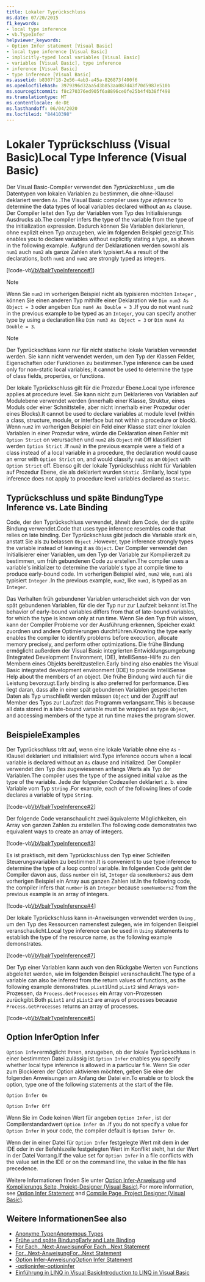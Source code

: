 ```yaml
---
title: Lokaler Typrückschluss
ms.date: 07/20/2015
f1_keywords:
- local type inference
- vb.TypeInfer
helpviewer_keywords:
- Option Infer statement [Visual Basic]
- local type inference [Visual Basic]
- implicitly-typed local variables [Visual Basic]
- variables [Visual Basic], type inference
- inference [Visual Basic]
- type inference [Visual Basic]
ms.assetid: b8307f18-2e56-4ab3-a45a-826873f400f6
ms.openlocfilehash: 3979396d32aa5d3b853aa087d43f70d5987e510b
ms.sourcegitcommit: f8c270376ed905f6a8896ce0fe25b4f4b38ff498
ms.translationtype: MT
ms.contentlocale: de-DE
ms.lasthandoff: 06/04/2020
ms.locfileid: "84410398"
---
```

# <a name="local-type-inference-visual-basic"></a><span data-ttu-id="b3d72-102">Lokaler Typrückschluss (Visual Basic)</span><span class="sxs-lookup"><span data-stu-id="b3d72-102">Local Type Inference (Visual Basic)</span></span>

<span data-ttu-id="b3d72-103">Der Visual Basic-Compiler verwendet den *Typrückschluss* , um die Datentypen von lokalen Variablen zu bestimmen, die ohne-Klausel deklariert werden `As` .</span><span class="sxs-lookup"><span data-stu-id="b3d72-103">The Visual Basic compiler uses *type inference* to determine the data types of local variables declared without an `As` clause.</span></span> <span data-ttu-id="b3d72-104">Der Compiler leitet den Typ der Variablen vom Typ des Initialisierungs Ausdrucks ab.</span><span class="sxs-lookup"><span data-stu-id="b3d72-104">The compiler infers the type of the variable from the type of the initialization expression.</span></span> <span data-ttu-id="b3d72-105">Dadurch können Sie Variablen deklarieren, ohne explizit einen Typ anzugeben, wie im folgenden Beispiel gezeigt.</span><span class="sxs-lookup"><span data-stu-id="b3d72-105">This enables you to declare variables without explicitly stating a type, as shown in the following example.</span></span> <span data-ttu-id="b3d72-106">Aufgrund der Deklarationen werden sowohl als `num1` auch `num2` als ganze Zahlen stark typisiert.</span><span class="sxs-lookup"><span data-stu-id="b3d72-106">As a result of the declarations, both `num1` and `num2` are strongly typed as integers.</span></span>

[!code-vb[VbVbalrTypeInference#1](~/samples/snippets/visualbasic/VS_Snippets_VBCSharp/VbVbalrTypeInference/VB/Class1.vb#1)]

> [!NOTE]
> <span data-ttu-id="b3d72-107">Wenn Sie `num2` im vorherigen Beispiel nicht als typisieren möchten `Integer` , können Sie einen anderen Typ mithilfe einer Deklaration wie `Dim num3 As Object = 3` oder angeben `Dim num4 As Double = 3` .</span><span class="sxs-lookup"><span data-stu-id="b3d72-107">If you do not want `num2` in the previous example to be typed as an `Integer`, you can specify another type by using a declaration like `Dim num3 As Object = 3` or `Dim num4 As Double = 3`.</span></span>

> [!NOTE]
> <span data-ttu-id="b3d72-108">Der Typrückschluss kann nur für nicht statische lokale Variablen verwendet werden. Sie kann nicht verwendet werden, um den Typ der Klassen Felder, Eigenschaften oder Funktionen zu bestimmen.</span><span class="sxs-lookup"><span data-stu-id="b3d72-108">Type inference can be used only for non-static local variables; it cannot be used to determine the type of class fields, properties, or functions.</span></span>

<span data-ttu-id="b3d72-109">Der lokale Typrückschluss gilt für die Prozedur Ebene.</span><span class="sxs-lookup"><span data-stu-id="b3d72-109">Local type inference applies at procedure level.</span></span> <span data-ttu-id="b3d72-110">Sie kann nicht zum Deklarieren von Variablen auf Modulebene verwendet werden (innerhalb einer Klasse, Struktur, eines Moduls oder einer Schnittstelle, aber nicht innerhalb einer Prozedur oder eines Blocks).</span><span class="sxs-lookup"><span data-stu-id="b3d72-110">It cannot be used to declare variables at module level (within a class, structure, module, or interface but not within a procedure or block).</span></span> <span data-ttu-id="b3d72-111">Wenn `num2` im vorherigen Beispiel ein Feld einer Klasse statt einer lokalen Variablen in einer Prozedur wäre, würde die Deklaration einen Fehler mit `Option Strict` on verursachen und `num2` als `Object` mit Off klassifiziert werden `Option Strict` .</span><span class="sxs-lookup"><span data-stu-id="b3d72-111">If `num2` in the previous example were a field of a class instead of a local variable in a procedure, the declaration would cause an error with `Option Strict` on, and would classify `num2` as an `Object` with `Option Strict` off.</span></span> <span data-ttu-id="b3d72-112">Ebenso gilt der lokale Typrückschluss nicht für Variablen auf Prozedur Ebene, die als deklariert wurden `Static` .</span><span class="sxs-lookup"><span data-stu-id="b3d72-112">Similarly, local type inference does not apply to procedure level variables declared as `Static`.</span></span>

## <a name="type-inference-vs-late-binding"></a><span data-ttu-id="b3d72-113">Typrückschluss und späte Bindung</span><span class="sxs-lookup"><span data-stu-id="b3d72-113">Type Inference vs. Late Binding</span></span>

<span data-ttu-id="b3d72-114">Code, der den Typrückschluss verwendet, ähnelt dem Code, der die späte Bindung verwendet.</span><span class="sxs-lookup"><span data-stu-id="b3d72-114">Code that uses type inference resembles code that relies on late binding.</span></span> <span data-ttu-id="b3d72-115">Der Typrückschluss gibt jedoch die Variable stark ein, anstatt Sie als zu belassen `Object` .</span><span class="sxs-lookup"><span data-stu-id="b3d72-115">However, type inference strongly types the variable instead of leaving it as `Object`.</span></span> <span data-ttu-id="b3d72-116">Der Compiler verwendet den Initialisierer einer Variablen, um den Typ der Variable zur Kompilierzeit zu bestimmen, um früh gebundenen Code zu erstellen.</span><span class="sxs-lookup"><span data-stu-id="b3d72-116">The compiler uses a variable's initializer to determine the variable's type at compile time to produce early-bound code.</span></span> <span data-ttu-id="b3d72-117">Im vorherigen Beispiel wird, `num2` wie, `num1` als typisiert `Integer` .</span><span class="sxs-lookup"><span data-stu-id="b3d72-117">In the previous example, `num2`, like `num1`, is typed as an `Integer`.</span></span>

<span data-ttu-id="b3d72-118">Das Verhalten früh gebundener Variablen unterscheidet sich von der von spät gebundenen Variablen, für die der Typ nur zur Laufzeit bekannt ist.</span><span class="sxs-lookup"><span data-stu-id="b3d72-118">The behavior of early-bound variables differs from that of late-bound variables, for which the type is known only at run time.</span></span> <span data-ttu-id="b3d72-119">Wenn Sie den Typ früh wissen, kann der Compiler Probleme vor der Ausführung erkennen, Speicher exakt zuordnen und andere Optimierungen durchführen.</span><span class="sxs-lookup"><span data-stu-id="b3d72-119">Knowing the type early enables the compiler to identify problems before execution, allocate memory precisely, and perform other optimizations.</span></span> <span data-ttu-id="b3d72-120">Die frühe Bindung ermöglicht außerdem der Visual Basic integrierten Entwicklungsumgebung (Integrated Development Environment, IDE), IntelliSense-Hilfe zu den Membern eines Objekts bereitzustellen.</span><span class="sxs-lookup"><span data-stu-id="b3d72-120">Early binding also enables the Visual Basic integrated development environment (IDE) to provide IntelliSense Help about the members of an object.</span></span> <span data-ttu-id="b3d72-121">Die frühe Bindung wird auch für die Leistung bevorzugt.</span><span class="sxs-lookup"><span data-stu-id="b3d72-121">Early binding is also preferred for performance.</span></span> <span data-ttu-id="b3d72-122">Dies liegt daran, dass alle in einer spät gebundenen Variablen gespeicherten Daten als Typ umschließt werden müssen `Object` und der Zugriff auf Member des Typs zur Laufzeit das Programm verlangsamt.</span><span class="sxs-lookup"><span data-stu-id="b3d72-122">This is because all data stored in a late-bound variable must be wrapped as type `Object`, and accessing members of the type at run time makes the program slower.</span></span>

## <a name="examples"></a><span data-ttu-id="b3d72-123">Beispiele</span><span class="sxs-lookup"><span data-stu-id="b3d72-123">Examples</span></span>

<span data-ttu-id="b3d72-124">Der Typrückschluss tritt auf, wenn eine lokale Variable ohne eine `As` -Klausel deklariert und initialisiert wird.</span><span class="sxs-lookup"><span data-stu-id="b3d72-124">Type inference occurs when a local variable is declared without an `As` clause and initialized.</span></span> <span data-ttu-id="b3d72-125">Der Compiler verwendet den Typ des zugewiesenen anfangs Werts als Typ der Variablen.</span><span class="sxs-lookup"><span data-stu-id="b3d72-125">The compiler uses the type of the assigned initial value as the type of the variable.</span></span> <span data-ttu-id="b3d72-126">Jede der folgenden Codezeilen deklariert z. b. eine Variable vom Typ `String` .</span><span class="sxs-lookup"><span data-stu-id="b3d72-126">For example, each of the following lines of code declares a variable of type `String`.</span></span>

[!code-vb[VbVbalrTypeInference#2](~/samples/snippets/visualbasic/VS_Snippets_VBCSharp/VbVbalrTypeInference/VB/Class1.vb#2)]

<span data-ttu-id="b3d72-127">Der folgende Code veranschaulicht zwei äquivalente Möglichkeiten, ein Array von ganzen Zahlen zu erstellen.</span><span class="sxs-lookup"><span data-stu-id="b3d72-127">The following code demonstrates two equivalent ways to create an array of integers.</span></span>

[!code-vb[VbVbalrTypeInference#3](~/samples/snippets/visualbasic/VS_Snippets_VBCSharp/VbVbalrTypeInference/VB/Class1.vb#3)]

<span data-ttu-id="b3d72-128">Es ist praktisch, mit dem Typrückschluss den Typ einer Schleifen Steuerungsvariablen zu bestimmen.</span><span class="sxs-lookup"><span data-stu-id="b3d72-128">It is convenient to use type inference to determine the type of a loop control variable.</span></span> <span data-ttu-id="b3d72-129">Im folgenden Code geht der Compiler davon aus, dass `number` ein ist, `Integer` da `someNumbers2` aus dem vorherigen Beispiel ein Array aus ganzen Zahlen ist.</span><span class="sxs-lookup"><span data-stu-id="b3d72-129">In the following code, the compiler infers that `number` is an `Integer` because `someNumbers2` from the previous example is an array of integers.</span></span>

[!code-vb[VbVbalrTypeInference#4](~/samples/snippets/visualbasic/VS_Snippets_VBCSharp/VbVbalrTypeInference/VB/Class1.vb#4)]

<span data-ttu-id="b3d72-130">Der lokale Typrückschluss kann in-Anweisungen verwendet werden `Using` , um den Typ des Ressourcen namensfest zulegen, wie im folgenden Beispiel veranschaulicht.</span><span class="sxs-lookup"><span data-stu-id="b3d72-130">Local type inference can be used in `Using` statements to establish the type of the resource name, as the following example demonstrates.</span></span>

[!code-vb[VbVbalrTypeInference#7](~/samples/snippets/visualbasic/VS_Snippets_VBCSharp/VbVbalrTypeInference/VB/Class1.vb#7)]

<span data-ttu-id="b3d72-131">Der Typ einer Variablen kann auch von den Rückgabe Werten von Functions abgeleitet werden, wie im folgenden Beispiel veranschaulicht.</span><span class="sxs-lookup"><span data-stu-id="b3d72-131">The type of a variable can also be inferred from the return values of functions, as the following example demonstrates.</span></span> <span data-ttu-id="b3d72-132">`pList1`Und `pList2` sind Arrays von-Prozessen, da `Process.GetProcesses` ein Array von-Prozessen zurückgibt.</span><span class="sxs-lookup"><span data-stu-id="b3d72-132">Both `pList1` and `pList2` are arrays of processes because `Process.GetProcesses` returns an array of processes.</span></span>

[!code-vb[VbVbalrTypeInference#5](~/samples/snippets/visualbasic/VS_Snippets_VBCSharp/VbVbalrTypeInference/VB/Class1.vb#5)]

## <a name="option-infer"></a><span data-ttu-id="b3d72-133">Option Infer</span><span class="sxs-lookup"><span data-stu-id="b3d72-133">Option Infer</span></span>

<span data-ttu-id="b3d72-134">`Option Infer`ermöglicht Ihnen, anzugeben, ob der lokale Typrückschluss in einer bestimmten Datei zulässig ist.</span><span class="sxs-lookup"><span data-stu-id="b3d72-134">`Option Infer` enables you specify whether local type inference is allowed in a particular file.</span></span> <span data-ttu-id="b3d72-135">Wenn Sie oder zum Blockieren der Option aktivieren möchten, geben Sie eine der folgenden Anweisungen am Anfang der Datei ein.</span><span class="sxs-lookup"><span data-stu-id="b3d72-135">To enable or to block the option, type one of the following statements at the start of the file.</span></span>

`Option Infer On`

`Option Infer Off`

<span data-ttu-id="b3d72-136">Wenn Sie im Code keinen Wert für angeben `Option Infer` , ist der Compilerstandardwert `Option Infer On` .</span><span class="sxs-lookup"><span data-stu-id="b3d72-136">If you do not specify a value for `Option Infer` in your code, the compiler default is `Option Infer On`.</span></span>

<span data-ttu-id="b3d72-137">Wenn der in einer Datei für `Option Infer` festgelegte Wert mit dem in der IDE oder in der Befehlszeile festgelegten Wert im Konflikt steht, hat der Wert in der Datei Vorrang.</span><span class="sxs-lookup"><span data-stu-id="b3d72-137">If the value set for `Option Infer` in a file conflicts with the value set in the IDE or on the command line, the value in the file has precedence.</span></span>

<span data-ttu-id="b3d72-138">Weitere Informationen finden Sie unter [Option Infer-Anweisung](../../../language-reference/statements/option-infer-statement.md) und [Kompilierungs Seite, Projekt-Designer (Visual Basic)](/visualstudio/ide/reference/compile-page-project-designer-visual-basic).</span><span class="sxs-lookup"><span data-stu-id="b3d72-138">For more information, see [Option Infer Statement](../../../language-reference/statements/option-infer-statement.md) and [Compile Page, Project Designer (Visual Basic)](/visualstudio/ide/reference/compile-page-project-designer-visual-basic).</span></span>

## <a name="see-also"></a><span data-ttu-id="b3d72-139">Weitere Informationen</span><span class="sxs-lookup"><span data-stu-id="b3d72-139">See also</span></span>

- [<span data-ttu-id="b3d72-140">Anonyme Typen</span><span class="sxs-lookup"><span data-stu-id="b3d72-140">Anonymous Types</span></span>](../objects-and-classes/anonymous-types.md)
- [<span data-ttu-id="b3d72-141">Frühe und späte Bindung</span><span class="sxs-lookup"><span data-stu-id="b3d72-141">Early and Late Binding</span></span>](../early-late-binding/index.md)
- [<span data-ttu-id="b3d72-142">For Each...Next-Anweisung</span><span class="sxs-lookup"><span data-stu-id="b3d72-142">For Each...Next Statement</span></span>](../../../language-reference/statements/for-each-next-statement.md)
- [<span data-ttu-id="b3d72-143">For...Next-Anweisung</span><span class="sxs-lookup"><span data-stu-id="b3d72-143">For...Next Statement</span></span>](../../../language-reference/statements/for-next-statement.md)
- [<span data-ttu-id="b3d72-144">Option Infer-Anweisung</span><span class="sxs-lookup"><span data-stu-id="b3d72-144">Option Infer Statement</span></span>](../../../language-reference/statements/option-infer-statement.md)
- [<span data-ttu-id="b3d72-145">-optioninfer</span><span class="sxs-lookup"><span data-stu-id="b3d72-145">-optioninfer</span></span>](../../../reference/command-line-compiler/optioninfer.md)
- [<span data-ttu-id="b3d72-146">Einführung in LINQ in Visual Basic</span><span class="sxs-lookup"><span data-stu-id="b3d72-146">Introduction to LINQ in Visual Basic</span></span>](../linq/introduction-to-linq.md)
